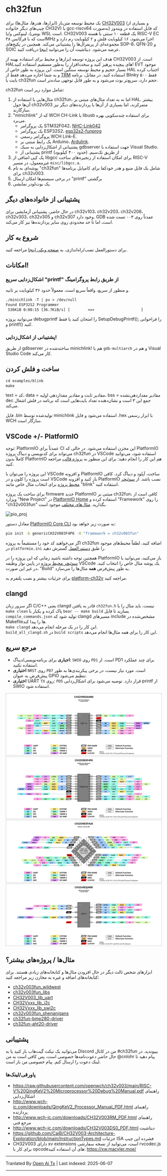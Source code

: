 # ch32fun

یک محیط توسعه متن‌باز (ابزارها، هدرها، مثال‌ها) برای [CH32V003](http://www.wch-ic.com/products/CH32V003.html) (و بسیاری از چیپ‌های دیگر خانواده CH32V) با gcc-riscv64 که قابل استفاده در ویندوز (به‌صورت بومی)، لینوکس و/یا WSL است. CH32V003 یک قطعه ۱۰ سنتی با هسته RISC-V EC است که با فرکانس ۴۸MHz اجرا می‌شود، ۱۶ کیلوبایت فلش و ۲ کیلوبایت رم دارد و مجموعه‌ای از پریفرال‌ها را پشتیبانی می‌کند. همچنین در پکیج‌های SOP-8، QFN-20 و SOIC عرضه می‌شود. دیتاشیت آن را می‌توانید [اینجا](http://www.wch-ic.com/downloads/CH32V003DS0_PDF.html) دریافت کنید.

هدف این پروژه توسعه ابزارها و محیط برای استفاده بهینه از CH32V003 است. از HALهای پیچیده پرهیز کنید و سخت‌افزار را به‌طور مستقیم استفاده کنید! EVT موجود بسیار حجیم و محیط توسعه سنگین است. این پروژه به طور خاص از HAL اجتناب کرده و به شما اجازه می‌دهد فقط از [TRM](http://www.wch-ic.com/downloads/CH32V003RM_PDF.html) استفاده کنید. در مقابل، برنامه Blinky فقط ۵۰۰ بایت با ch32fun حجم دارد، سریع‌تر بوت می‌شود و به طور قابل توجهی ساده‌تر است.

ch32fun شامل موارد زیر است:
1. مثال‌هایی با استفاده از ch32fun، اما نه به تعداد مثال‌های مبتنی بر HAL. بیشتر آن‌ها حول ch32v003 متمرکزند، اما بسیاری از آن‌ها با پردازنده‌های دیگر نیز سازگارند.
2. "minichlink" که از WCH CH-Link با libusb برای استفاده چندسکویی بهره می‌برد.
   * یک پروگرامر STM32F042، [NHC-Link042](https://github.com/NgoHungCuong/NHC-Link042)
   * یک پروگرامر ESP32S2، [esp32s2-funprog](https://github.com/cnlohr/esp32s2-cookbook/tree/master/ch32v003programmer)
   * پروگرامر رسمی WCH Link-E.
   * یک رابط مبتنی بر Arduino، [Ardulink](https://gitlab.com/BlueSyncLine/arduino-ch32v003-swio).
   * پشتیبانی از اشکال‌زدایی به سبک gdbserver جهت استفاده با Visual Studio.
   * پشتیبانی از printf از طریق تک‌سیم. (حدود ۴۰۰ کیلوبود)
3. یک کپی اضافی از libgcc برای امکان استفاده از زنجیره‌های ساخت RISC-V غیرمعمول، در مسیر `misc/libgcc.a`.
4. پوشه‌ای به نام "ch32fun" شامل یک فایل منبع و هدر خودکفا برای کامپایل برنامه‌ها برای ch32v003.
5. در برخی سیستم‌ها امکان ارسال "printf" برگشتی
6. یک بوت‌لودر نمایشی.

## پشتیبانی از خانواده‌های دیگر

در حال حاضر، پشتیبانی آزمایشی برای ch32v103، ch32v203، ch32v208، ch32v303، ch32v305 و ch32v307 وجود دارد. GDB عمدتاً روی ۰۰۳ تست شده است، اما تا حد محدودی روی سایر پردازنده‌ها نیز کار می‌کند.

## شروع به کار

برای دستورالعمل نصب/راه‌اندازی، به [صفحه ویکی اینجا](https://github.com/cnlohr/ch32fun/wiki/Installation) مراجعه کنید.

## امکانات!

###  اشکال‌زدایی سریع "printf" از طریق رابط پروگرامینگ

و منظور از سریع، واقعاً سریع است. معمولاً حدود ۳۶ کیلوبایت بر ثانیه.

```
./minichlink -T | pv > /dev/null
Found ESP32S2 Programmer
 536KiB 0:00:15 [36.7KiB/s] [        <=>                     ]
```

می‌توانید پروژه debugprintf را امتحان کنید یا فقط SetupDebugPrintf(); را فراخوانی و printf() کنید.

### پشتیبانی از اشکال‌زدایی!

از طریق gdbserver ساخته‌شده در minichlink! هم با `gdb-multiarch` و هم در Visual Studio Code کار می‌کند.

## ساخت و فلش کردن

```
cd examples/blink
make
```

text = کد، data = مقادیر ثابت و مقادیر مقداردهی اولیه، bss = مقادیر مقداردهی‌نشده  
dec جمع این ۳ است و نشان‌دهنده تعداد بایت‌هایی است که برنامه در فلش اشغال می‌کند.

فایل .bin تولیدشده توسط minichlink استفاده می‌شود و فایل .hex با ابزار رسمی WCH سازگار است.

## VSCode +/- PlatformIO

توجه: PlatformIO عمدتاً برای CI این مخزن استفاده می‌شود. در حالی که PlatformIO می‌تواند برای کدنویسی و دیباگ پروژه ch32fun در VSCode استفاده شود، می‌توانید کاملاً بدون PlatformIO هم این کار را انجام دهید: برای این منظور به [پروژه قالب](https://github.com/cnlohr/ch32fun/tree/master/examples/template/.vscode) مراجعه کنید.

این پروژه را می‌توان با VSCode و افزونه PlatformIO ساخت، آپلود و دیباگ کرد. کافی است پروژه را کلون و در VSCode باز کنید و افزونه PlatformIO نصب باشد. از [سوئیچر محیط پروژه](https://docs.platformio.org/en/latest/integration/ide/vscode.html#project-tasks) برای انتخاب مثال خاص مانند "blink" استفاده کنید.

برای ساخت یک پروژه firmware جدید PlatformIO مبتنی بر ch32fun، کافی است از ویزارد "New Project" در [PlatformIO Home](https://docs.platformio.org/en/latest/home/index.html) استفاده کرده و "Framework" را روی "ch32v003fun" بگذارید. [مثال‌های مختلف](https://github.com/Community-PIO-CH32V/platform-ch32v/tree/develop/examples/blinky-ch32v003fun) موجود است.

![pio_proj](https://raw.githubusercontent.com/cnlohr/ch32fun/master/.github/pio_project_creation.png)

معادل دستور [PlatformIO Core CLI](https://docs.platformio.org/en/latest/integration/ide/vscode.html#platformio-core-cli) به صورت زیر خواهد بود:
```sh
pio init -b genericCH32V003F4P6 -O "framework = ch32v003fun"
```

اگر می‌خواهید کد خود را مستقیماً به پروژه ch32fun اضافه کنید، لطفاً محیط‌های موجود در `platformio.ini` را طبق [دستورالعمل](https://github.com/cnlohr/ch32fun/blob/49640fbccf231191aa83c6a2bbe9d385535b2d1e/platformio.ini#L48-L53) گسترش دهید.

همچنین توجه داشته باشید زمانی که این پروژه را در PlatformIO باز می‌کنید، می‌توانید با [سوئیچر محیط پروژه](https://docs.platformio.org/en/latest/integration/ide/vscode.html#project-tasks) در پایین نوار وظیفه VSCode یک پوشه مثال خاص را انتخاب کنید. در غیر این صورت، "Build" به طور پیش‌فرض **همه** مثال‌ها را می‌سازد.

برای جزئیات بیشتر و نصب پلتفرم به [platform-ch32v](https://github.com/Community-PIO-CH32V/platform-ch32v) مراجعه کنید.

## clangd

اگر سرور زبان C/C++ یعنی clangd قادر به یافتن `ch32fun.h` نیست، باید مثال را با `make clean` پاک کرده و یکبار با `bear -- make build` بسازید تا فایل `compile_commands.json` تولید شود که clangd مسیرهای include مشخص‌شده در Makefileها را پیدا کند.  
`make clangd` این کار را در یک مرحله انجام می‌دهد.  
`build_all_clangd.sh` در `build scripts` این کار را برای همه مثال‌ها انجام می‌دهد.

## مرجع سریع
 * **اجباری** برای برنامه‌نویسی/دیباگ: `SWIO` روی `PD1` است. از PD1 برای چند عملکرد استفاده نکنید.
 * **اختیاری** `NRST` روی `PD7` است. مورد نیاز نیست، در برخی پیکربندی‌ها به طور پیش‌فرض به عنوان GPIO تنظیم می‌شود.
 * **اختیاری** UART `TX` روی: `PD5` قرار دارد. توصیه می‌شود برای اشکال‌زدایی printf از SWIO استفاده شود.

![ch32v003a4m6](https://raw.githubusercontent.com/Tengo10/pinout-overview/main/pinouts/CH32v003/ch32v003a4m6.svg)
![ch32v003f4p6](https://raw.githubusercontent.com/Tengo10/pinout-overview/main/pinouts/CH32v003/ch32v003f4p6.svg)
![ch32v003f4u6](https://raw.githubusercontent.com/Tengo10/pinout-overview/main/pinouts/CH32v003/ch32v003f4u6.svg)
![ch32v003j4m6](https://raw.githubusercontent.com/Tengo10/pinout-overview/main/pinouts/CH32v003/ch32v003j4m6.svg)

## مثال‌ها / پروژه‌های بیشتر؟

ابزارهای شخص ثالث دیگر در حال افزودن مثال‌ها و کتابخانه‌های زیادی هستند. برای کتابخانه‌های اضافه و غیره به مخازن زیر مراجعه کنید:
 * [ch32v003fun_wildwest](https://github.com/recallmenot/ch32v003fun_wildwest)
 * [ch32v003fun_libs](https://github.com/hexeguitar/ch32v003fun_libs)
 * [CH32V003_lib_uart](https://github.com/ADBeta/CH32V003_lib_uart)
 * [CH32Vxxx_lib_i2c](https://github.com/ADBeta/CH32Vxxx_lib_i2c)
 * [CH32Vxxx_lib_swi2c](https://github.com/ADBeta/CH32Vxxx_lib_swi2c)
 * [ch32v003fun_shenanigans](https://github.com/DeadBugEngineering/ch32v003fun_shenanigans)
 * [ch32fun-bmp280-driver](https://github.com/pabloestrado/ch32fun-bmp280-driver)
 * [ch32fun-aht20-driver](https://github.com/pabloestrado/ch32fun-aht20-driver)

## پشتیبانی

می‌توانید یک تیکت گیت‌هاب باز کنید یا به Discord من در کانال #ch32fun بپیوندید. در حال حاضر دعوت‌نامه‌ها خصوصی است، پس کافی است به من @cnlohr پیام دهید تا لینک دعوت را ارسال کنم. پیام خصوصی من باز است.

### پاورقی/لینک‌ها

 * https://raw.githubusercontent.com/openwch/ch32v003/main/RISC-V%20QingKeV2%20Microprocessor%20Debug%20Manual.pdf راهنمای اشکال‌زدایی
 * http://www.wch-ic.com/downloads/QingKeV2_Processor_Manual_PDF.html راهنمای پردازنده
 * http://www.wch-ic.com/downloads/CH32V003RM_PDF.html راهنمای مرجع فنی
 * http://www.wch-ic.com/downloads/CH32V003DS0_PDF.html دیتاشیت
 * https://github.com/CaiB/CH32V003-Architecture-Exploration/blob/main/InstructionTypes.md جزئیات ISA فشرده این چیپ
 * CH32V003 دارای xv extensions است، می‌توانید از نسخه سفارشی rvcodec.js برای کار با opcodeهای آن استفاده کنید: https://xw.macyler.moe/


---


Tranlated By [Open Ai Tx](https://github.com/OpenAiTx/OpenAiTx) | Last indexed: 2025-06-07


---